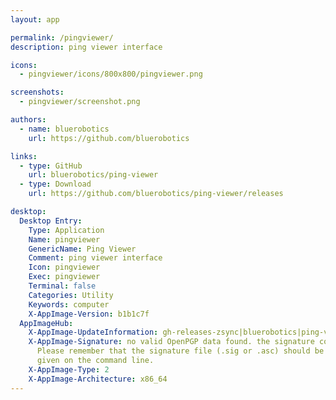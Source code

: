 ```yaml
---
layout: app

permalink: /pingviewer/
description: ping viewer interface

icons:
  - pingviewer/icons/800x800/pingviewer.png

screenshots:
  - pingviewer/screenshot.png

authors:
  - name: bluerobotics
    url: https://github.com/bluerobotics

links:
  - type: GitHub
    url: bluerobotics/ping-viewer
  - type: Download
    url: https://github.com/bluerobotics/ping-viewer/releases

desktop:
  Desktop Entry:
    Type: Application
    Name: pingviewer
    GenericName: Ping Viewer
    Comment: ping viewer interface
    Icon: pingviewer
    Exec: pingviewer
    Terminal: false
    Categories: Utility
    Keywords: computer
    X-AppImage-Version: b1b1c7f
  AppImageHub:
    X-AppImage-UpdateInformation: gh-releases-zsync|bluerobotics|ping-viewer|latest|pingviewer*-x86_64.AppImage.zsync
    X-AppImage-Signature: no valid OpenPGP data found. the signature could not be verified.
      Please remember that the signature file (.sig or .asc) should be the first file
      given on the command line.
    X-AppImage-Type: 2
    X-AppImage-Architecture: x86_64
---
```

